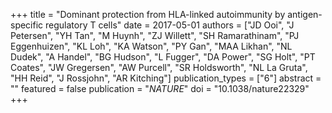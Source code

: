 +++
title = "Dominant protection from HLA-linked autoimmunity by antigen-specific regulatory T cells"
date = 2017-05-01
authors = ["JD Ooi", "J Petersen", "YH Tan", "M Huynh", "ZJ Willett", "SH Ramarathinam", "PJ Eggenhuizen", "KL Loh", "KA Watson", "PY Gan", "MAA Likhan", "NL Dudek", "A Handel", "BG Hudson", "L Fugger", "DA Power", "SG Holt", "PT Coates", "JW Gregersen", "AW Purcell", "SR Holdsworth", "NL La Gruta", "HH Reid", "J Rossjohn", "AR Kitching"]
publication_types = ["6"]
abstract = ""
featured = false
publication = "*NATURE*"
doi = "10.1038/nature22329"
+++

